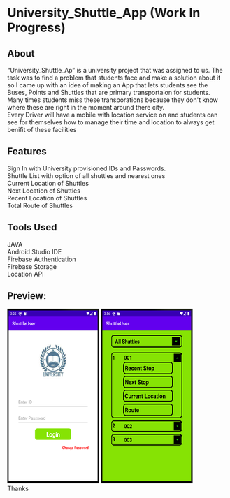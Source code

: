 # University_Shuttle_App (Work In Progress)
## About
“University_Shuttle_Ap” is a university project that was assigned to us. The task was to find a problem that students face and make a solution about it so I came up with an idea of making an App that lets students see the Buses, Points and Shuttles that are primary transportaion for students.<br/>
Many times students miss these transporations because they don't know where these are right in the moment around there city.<br/>
Every Driver will have a mobile with location service on and students can see for themselves how to manage their time and location to always get benifit of these facilities 
## Features
Sign In with University provisioned IDs and Passwords. <br/>
Shuttle List with option of all shuttles and nearest ones <br/>
Current Location of Shuttles <br/>
Next Location of Shuttles <br/>
Recent Location of Shuttles <br/>
Total Route of Shuttles <br/>
## Tools Used
JAVA <br/>
Android Studio IDE <br/>
Firebase Authentication <br/>
Firebase Storage <br/>
Location API <br/>
## Preview:
<a><img src="https://github.com/Yaseen090/University_Shuttle_App/blob/main/University_Shuttle%20_App1.PNG" width="210" height="400"></a>
<a><img src="https://github.com/Yaseen090/University_Shuttle_App/blob/main/University_Shuttle%20_App2.PNG" width="210" height="400"></a>
<br/>
Thanks
